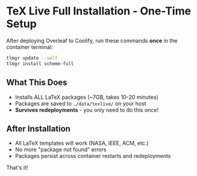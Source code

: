 # TeX Live Full Installation - One-Time Setup

After deploying Overleaf to Coolify, run these commands **once** in the container terminal:

```bash
tlmgr update --self
tlmgr install scheme-full
```

## What This Does

- Installs ALL LaTeX packages (~7GB, takes 10-20 minutes)
- Packages are saved to `./data/texlive/` on your host
- **Survives redeployments** - you only need to do this once!

## After Installation

- All LaTeX templates will work (NASA, IEEE, ACM, etc.)
- No more "package not found" errors
- Packages persist across container restarts and redeployments

That's it!
